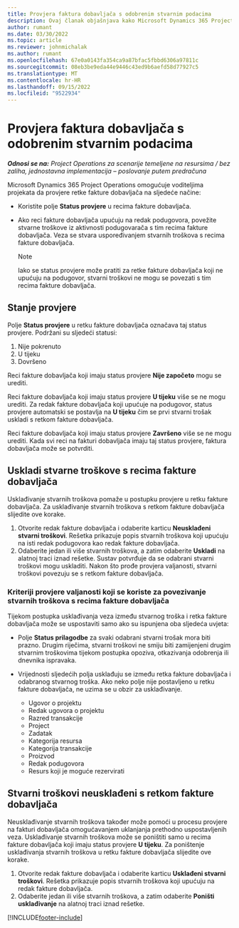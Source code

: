 ```yaml
---
title: Provjera faktura dobavljača s odobrenim stvarnim podacima
description: Ovaj članak objašnjava kako Microsoft Dynamics 365 Project Operations omogućuje voditeljima projekata da provjere fakture dobavljača sa stvarnim podacima koji su odobreni jer su izvođači obavili radove i zabilježili vrijeme te troškove i materijale koje su koristili članovi projektnog tima.
author: rumant
ms.date: 03/30/2022
ms.topic: article
ms.reviewer: johnmichalak
ms.author: rumant
ms.openlocfilehash: 67e0a0143fa354ca9a87bfac5fbbd6306a97811c
ms.sourcegitcommit: 08eb3be9eda44e9446c43ed9b6aefd58d77927c5
ms.translationtype: MT
ms.contentlocale: hr-HR
ms.lasthandoff: 09/15/2022
ms.locfileid: "9522934"
---
```

# <a name="verification-of-vendor-invoices-with-approved-actuals"></a>Provjera faktura dobavljača s odobrenim stvarnim podacima

_**Odnosi se na:** Project Operations za scenarije temeljene na resursima / bez zaliha, jednostavna implementacija – poslovanje putem predračuna_

Microsoft Dynamics 365 Project Operations omogućuje voditeljima projekata da provjere retke fakture dobavljača na sljedeće načine:

- Koristite polje **Status provjere** u recima fakture dobavljača.
- Ako reci fakture dobavljača upućuju na redak podugovora, povežite stvarne troškove iz aktivnosti podugovarača s tim recima fakture dobavljača. Veza se stvara uspoređivanjem stvarnih troškova s recima fakture dobavljača.

    > [!NOTE]
    > Iako se status provjere može pratiti za retke fakture dobavljača koji ne upućuju na podugovor, stvarni troškovi ne mogu se povezati s tim recima fakture dobavljača.

## <a name="verification-status"></a>Stanje provjere

Polje **Status provjere** u retku fakture dobavljača označava taj status provjere. Podržani su sljedeći statusi:

1. Nije pokrenuto
2. U tijeku
3. Dovršeno

Reci fakture dobavljača koji imaju status provjere **Nije započeto** mogu se urediti.

Reci fakture dobavljača koji imaju status provjere **U tijeku** više se ne mogu urediti. Za redak fakture dobavljača koji upućuje na podugovor, status provjere automatski se postavlja na **U tijeku** čim se prvi stvarni trošak uskladi s retkom fakture dobavljača.

Reci fakture dobavljača koji imaju status provjere **Završeno** više se ne mogu urediti. Kada svi reci na fakturi dobavljača imaju taj status provjere, faktura dobavljača može se potvrditi.

## <a name="match-cost-actuals-to-vendor-invoice-lines"></a>Uskladi stvarne troškove s recima fakture dobavljača

Usklađivanje stvarnih troškova pomaže u postupku provjere u retku fakture dobavljača. Za usklađivanje stvarnih troškova s retkom fakture dobavljača slijedite ove korake.

1. Otvorite redak fakture dobavljača i odaberite karticu **Neusklađeni stvarni troškovi**. Rešetka prikazuje popis stvarnih troškova koji upućuju na isti redak podugovora kao redak fakture dobavljača.
2. Odaberite jedan ili više stvarnih troškova, a zatim odaberite **Uskladi** na alatnoj traci iznad rešetke. Sustav potvrđuje da se odabrani stvarni troškovi mogu uskladiti. Nakon što prođe provjera valjanosti, stvarni troškovi povezuju se s retkom fakture dobavljača.

### <a name="validation-criteria-that-are-used-to-link-cost-actuals-to-vendor-invoice-lines"></a>Kriteriji provjere valjanosti koji se koriste za povezivanje stvarnih troškova s recima fakture dobavljača

Tijekom postupka usklađivanja veza između stvarnog troška i retka fakture dobavljača može se uspostaviti samo ako su ispunjena oba sljedeća uvjeta:

- Polje **Status prilagodbe** za svaki odabrani stvarni trošak mora biti prazno. Drugim riječima, stvarni troškovi ne smiju biti zamijenjeni drugim stvarnim troškovima tijekom postupka opoziva, otkazivanja odobrenja ili dnevnika ispravaka.
- Vrijednosti sljedećih polja usklađuju se između retka fakture dobavljača i odabranog stvarnog troška. Ako neko polje nije postavljeno u retku fakture dobavljača, ne uzima se u obzir za usklađivanje.

    - Ugovor o projektu
    - Redak ugovora o projektu
    - Razred transakcije
    - Project
    - Zadatak
    - Kategorija resursa
    - Kategorija transakcije
    - Proizvod
    - Redak podugovora
    - Resurs koji je moguće rezervirati

## <a name="unmatch-cost-actuals-from-a-vendor-invoice-line"></a>Stvarni troškovi neusklađeni s retkom fakture dobavljača

Neusklađivanje stvarnih troškova također može pomoći u procesu provjere na fakturi dobavljača omogućavanjem uklanjanja prethodno uspostavljenih veza. Usklađivanje stvarnih troškova može se poništiti samo u recima fakture dobavljača koji imaju status provjere **U tijeku**. Za poništenje usklađivanja stvarnih troškova u retku fakture dobavljača slijedite ove korake.

1. Otvorite redak fakture dobavljača i odaberite karticu **Usklađeni stvarni troškovi**. Rešetka prikazuje popis stvarnih troškova koji upućuju na redak fakture dobavljača.
2. Odaberite jedan ili više stvarnih troškova, a zatim odaberite **Poništi usklađivanje** na alatnoj traci iznad rešetke.

[!INCLUDE[footer-include](../../includes/footer-banner.md)]
